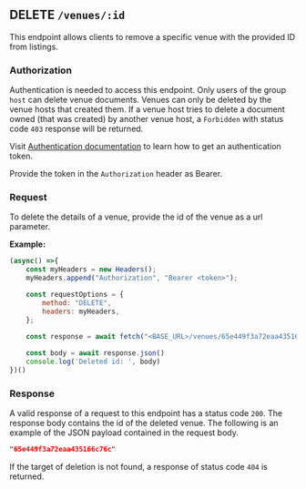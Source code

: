 ## DELETE `/venues/:id`

This endpoint allows clients to remove a specific venue with the provided ID from listings.

### Authorization
Authentication is needed to access this endpoint. Only users of the group `host` can delete venue documents. Venues can only be deleted by the venue hosts that created them. If a venue host tries to delete a document owned (that was created) by another venue host, a `Forbidden` with status code `403` response will be returned. 

Visit [Authentication documentation](../../../authentication/authentication.md) to learn how to get an authentication token.

Provide the token in the `Authorization` header as Bearer. 

### Request
To delete the details of a venue, provide the id of the venue as a url parameter. 

**Example:**

```javascript
(async() =>{
    const myHeaders = new Headers();
    myHeaders.append("Authorization", "Bearer <token>");

    const requestOptions = {
        method: "DELETE",
        headers: myHeaders,
    };

    const response = await fetch("<BASE_URL>/venues/65e449f3a72eaa435166c76c", requestOptions)
    
    const body = await response.json()
    console.log('Deleted id: ', body)
})()
```


### Response
A valid response of a request to this endpoint has a status code `200`. The response body contains the id of the deleted venue. The following is an example of the JSON payload contained in the request body.

```json
"65e449f3a72eaa435166c76c"
```

If the target of deletion is not found, a response of status code `404` is returned. 